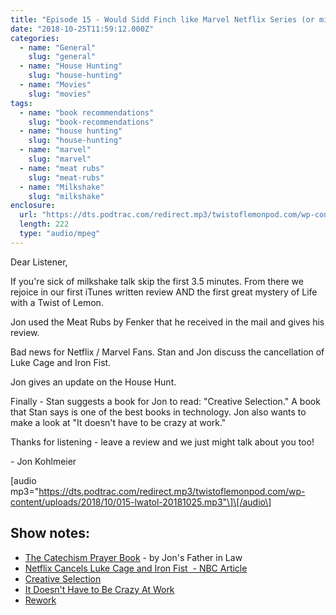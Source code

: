 ```yaml
---
title: "Episode 15 - Would Sidd Finch like Marvel Netflix Series (or milkshakes)?"
date: "2018-10-25T11:59:12.000Z"
categories:
  - name: "General"
    slug: "general"
  - name: "House Hunting"
    slug: "house-hunting"
  - name: "Movies"
    slug: "movies"
tags:
  - name: "book recommendations"
    slug: "book-recommendations"
  - name: "house hunting"
    slug: "house-hunting"
  - name: "marvel"
    slug: "marvel"
  - name: "meat rubs"
    slug: "meat-rubs"
  - name: "Milkshake"
    slug: "milkshake"
enclosure:
  url: "https://dts.podtrac.com/redirect.mp3/twistoflemonpod.com/wp-content/uploads/2018/10/015-lwatol-20181025.mp3"
  length: 222
  type: "audio/mpeg"
---
```


Dear Listener,

If you're sick of milkshake talk skip the first 3.5 minutes. From there we rejoice in our first iTunes written review AND the first great mystery of Life with a Twist of Lemon.

Jon used the Meat Rubs by Fenker that he received in the mail and gives his review.

Bad news for Netflix / Marvel Fans. Stan and Jon discuss the cancellation of Luke Cage and Iron Fist.

Jon gives an update on the House Hunt.

Finally - Stan suggests a book for Jon to read: "Creative Selection." A book that Stan says is one of the best books in technology. Jon also wants to make a look at "It doesn't have to be crazy at work."

Thanks for listening - leave a review and we just might talk about you too!

\- Jon Kohlmeier

\[audio mp3="https://dts.podtrac.com/redirect.mp3/twistoflemonpod.com/wp-content/uploads/2018/10/015-lwatol-20181025.mp3"\]\[/audio\]

## Show notes:

- [The Catechism Prayer Book](https://amzn.to/2CGrci7) - by Jon's Father in Law
- [Netflix Cancels Luke Cage and Iron Fist  - NBC Article](https://www.nbcnews.com/think/opinion/netflix-cancels-luke-cage-iron-fist-jeopardizing-marvel-s-ambitious-ncna922466)
- [Creative Selection](https://amzn.to/2D1v5iZ)
- [It Doesn't Have to Be Crazy At Work](https://amzn.to/2yBLlDc)
- [Rework](https://amzn.to/2CC3ALL)
